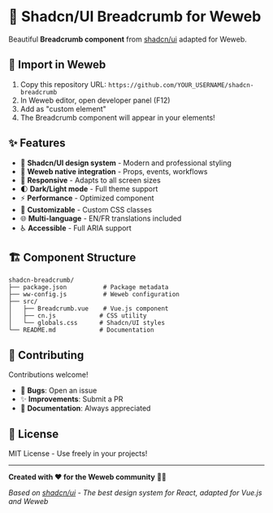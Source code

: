 # 🎨 Shadcn/UI Breadcrumb for Weweb

Beautiful **Breadcrumb component** from [shadcn/ui](https://ui.shadcn.com/) adapted for Weweb.

## 🚀 Import in Weweb

1. Copy this repository URL: `https://github.com/YOUR_USERNAME/shadcn-breadcrumb`
2. In Weweb editor, open developer panel (F12)
3. Add as "custom element"
4. The Breadcrumb component will appear in your elements!

## ✨ Features

- 🎨 **Shadcn/UI design system** - Modern and professional styling
- 🔗 **Weweb native integration** - Props, events, workflows
- 📱 **Responsive** - Adapts to all screen sizes
- 🌓 **Dark/Light mode** - Full theme support
- ⚡ **Performance** - Optimized component
- 🔧 **Customizable** - Custom CSS classes
- 🌐 **Multi-language** - EN/FR translations included
- ♿ **Accessible** - Full ARIA support

## 🏗️ Component Structure

```
shadcn-breadcrumb/
├── package.json          # Package metadata
├── ww-config.js          # Weweb configuration
├── src/
│   ├── Breadcrumb.vue    # Vue.js component
│   ├── cn.js            # CSS utility
│   └── globals.css      # Shadcn/UI styles
└── README.md            # Documentation
```

## 🤝 Contributing

Contributions welcome!
- 🐛 **Bugs**: Open an issue
- ✨ **Improvements**: Submit a PR
- 📝 **Documentation**: Always appreciated

## 📄 License

MIT License - Use freely in your projects!

---

**Created with ❤️ for the Weweb community** 🎨✨

*Based on [shadcn/ui](https://ui.shadcn.com/) - The best design system for React, adapted for Vue.js and Weweb*
